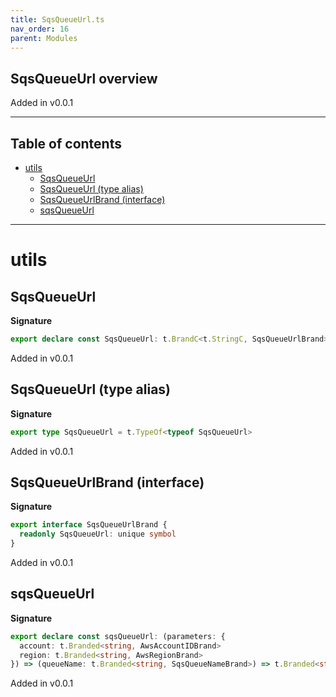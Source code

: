 ```yaml
---
title: SqsQueueUrl.ts
nav_order: 16
parent: Modules
---
```


## SqsQueueUrl overview

Added in v0.0.1

---

<h2 class="text-delta">Table of contents</h2>

- [utils](#utils)
  - [SqsQueueUrl](#sqsqueueurl)
  - [SqsQueueUrl (type alias)](#sqsqueueurl-type-alias)
  - [SqsQueueUrlBrand (interface)](#sqsqueueurlbrand-interface)
  - [sqsQueueUrl](#sqsqueueurl)

---

# utils

## SqsQueueUrl

**Signature**

```ts
export declare const SqsQueueUrl: t.BrandC<t.StringC, SqsQueueUrlBrand>
```

Added in v0.0.1

## SqsQueueUrl (type alias)

**Signature**

```ts
export type SqsQueueUrl = t.TypeOf<typeof SqsQueueUrl>
```

Added in v0.0.1

## SqsQueueUrlBrand (interface)

**Signature**

```ts
export interface SqsQueueUrlBrand {
  readonly SqsQueueUrl: unique symbol
}
```

Added in v0.0.1

## sqsQueueUrl

**Signature**

```ts
export declare const sqsQueueUrl: (parameters: {
  account: t.Branded<string, AwsAccountIDBrand>
  region: t.Branded<string, AwsRegionBrand>
}) => (queueName: t.Branded<string, SqsQueueNameBrand>) => t.Branded<string, SqsQueueUrlBrand>
```

Added in v0.0.1
